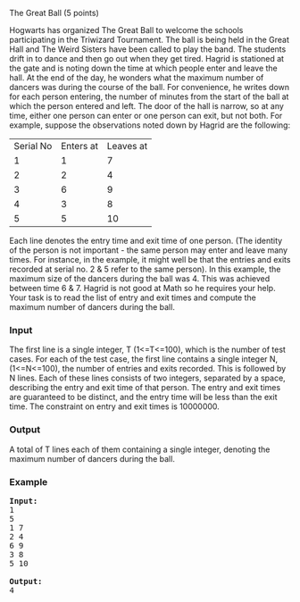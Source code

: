 <p>The Great Ball (5 points)

Hogwarts has organized The Great Ball to welcome the schools participating in the Triwizard Tournament. The ball is being held in the Great Hall and The Weird Sisters have been called to play the band. The students drift in to dance and then go out when they get tired. Hagrid is stationed at the gate and is noting down the time at which people enter and leave the hall. At the end of the day, he wonders what the maximum number of dancers was during the course of the ball.
For convenience, he writes down for each person entering, the number of minutes from the start of the ball at which the person entered and left. The door of the hall is narrow, so at any time, either one person can enter or one person can exit, but not both. 
For example, suppose the observations noted down by Hagrid are the following: 
</p><table>
<tbody><tr><td>Serial No</td><td>Enters at</td><td>Leaves at</td></tr>
<tr><td>1</td><td>1</td><td>7</td></tr>
<tr><td>2</td><td>2</td><td>4</td></tr>
<tr><td>3</td><td>6</td><td>9</td></tr>
<tr><td>4</td><td>3</td><td>8</td></tr>
<tr><td>5</td><td>5</td><td>10</td></tr></tbody></table>
Each line denotes the entry time and exit time of one person. (The identity of the person is not important - the same person may enter and leave many times. For instance, in the example, it might well be that the entries and exits recorded at serial no. 2 &amp; 5 refer to the same person).
In this example, the maximum size of the dancers during the ball was 4. This was achieved between time 6 &amp; 7. Hagrid is not good at Math so he requires your help. Your task is to read the list of entry and exit times and compute the maximum number of dancers during the ball.

<h3>Input</h3>
<p>The first line is a single integer, T (1&lt;=T&lt;=100), which is the number of test cases. For each of the test case, the first line contains a single integer N, (1&lt;=N&lt;=100), the number of entries and exits recorded. This is followed by N lines. Each of these lines consists of two integers, separated by a space, describing the entry and exit time of that person. The entry and exit times are guaranteed to be distinct, and the entry time will be less than the exit time.
The constraint on entry and exit times is 10000000.

</p><h3>Output</h3>
<p>A total of T lines each of them containing a single integer, denoting the maximum number of dancers during the ball.


</p><h3>Example</h3>

<pre><b>Input:</b>
1
5
1 7
2 4
6 9
3 8
5 10

<b>Output:</b>
4
</pre>